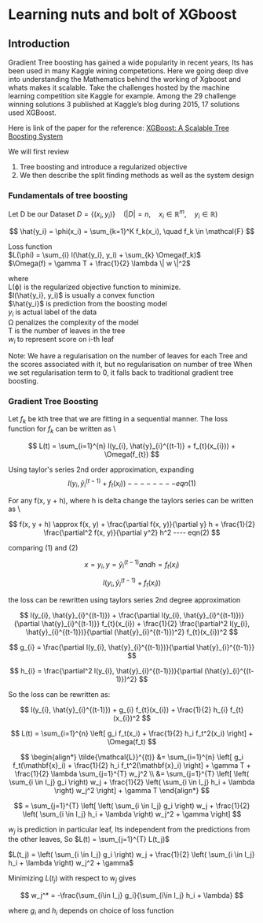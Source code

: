 # Learning nuts and bolt of XGboost
## Introduction
Gradient Tree boosting has gained a wide popularity in recent years, Its has been used in many Kaggle wining competetions. Here we going deep dive into understanding the Mathematics behind the working of Xgboost and whats makes it scalable.
Take the challenges hosted by the machine learning competition site Kaggle for example. Among
the 29 challenge winning solutions 3 published at Kaggle’s
blog during 2015, 17 solutions used XGBoost.

Here is link of the paper for the reference: [XGBoost: A Scalable Tree Boosting System](https://arxiv.org/pdf/1603.02754)

We will first review 
1. Tree boosting and introduce a regularized objective
2. We then describe the split finding methods as well as the system design

### Fundamentals of tree boosting
Let D be our Dataset
$D = \{(x_i, y_i)\} \quad (|D| = n, \quad x_i \in \mathbb{R}^m, \quad y_i \in \mathbb{R})$


$$
\hat{y_i} = \phi(x_i) = \sum_{k=1}^K f_k(x_i), \quad f_k \in \mathcal{F}
$$

Loss function \
$L(\phi) = \sum_{i} l(\hat{y_i}, y_i) + \sum_{k} \Omega(f_k)$ \
$\Omega(f) = \gamma T + \frac{1}{2} \lambda \| w \|^2$

where \
L(ϕ) is the regularized objective function to minimize. \
$l(\hat{y_i}, y_i)$ is usually a convex function \
$\hat{y_i}$ is prediction from the boosting model \
$y_i$ is actual label of the data \
Ω penalizes the complexity of the model \
T is the number of leaves in the tree \
$w_i$ to represent score on i-th leaf

Note: We have a regularisation on the number of leaves for each Tree and the scores associated with it, but no regularisation on number of tree
When we set regularisation term to 0, it falls back to traditional gradient tree boosting.

### Gradient Tree Boosting
Let $f_{k}$ be kth tree that we are fitting in a sequential manner. The loss function for $f_{k}$ can be written as \

$$
L(t) = \sum_{i=1}^{n} l(y_{i}, \hat{y}_{i}^{(t-1)} + f_{t}(x_{i})) + \Omega(f_{t})
$$

Using taylor's series 2nd order approximation, expanding 
$$
l(y_{i}, \hat{y}_{i}^{(t-1)} + f_{t}(x_{i})) -------- eqn(1)
$$ 

For any f(x, y + h), where h is delta change the taylors series can be written as \

$$
f(x, y + h) \approx f(x, y) + \frac{\partial f(x, y)}{\partial y} h + \frac{1}{2} \frac{\partial^2 f(x, y)}{\partial y^2} h^2  ---- eqn(2)
$$

comparing (1) and (2)

$$
x = y_i, y = \hat{y}_{i}^{(t-1)} and h = f_{t}(x_{i})
$$

$$
l(y_{i}, \hat{y}_{i}^{(t-1)} + f_{t}(x_{i}))
$$

the loss can be rewritten using taylors series 2nd degree approximation

$$
l(y_{i}, \hat{y}_{i}^{(t-1)}) + \frac{\partial l(y_{i}, \hat{y}_{i}^{(t-1)})}{\partial \hat{y}_{i}^{(t-1)}} f_{t}(x_{i}) + \frac{1}{2} \frac{\partial^2 l(y_{i}, \hat{y}_{i}^{(t-1)})}{\partial (\hat{y}_{i}^{(t-1)})^2} f_{t}(x_{i})^2
$$

$$
g_{i} = \frac{\partial l(y_{i}, \hat{y}_{i}^{(t-1)})}{\partial \hat{y}_{i}^{(t-1)}}
$$

$$
h_{i} = \frac{\partial^2 l(y_{i}, \hat{y}_{i}^{(t-1)})}{\partial (\hat{y}_{i}^{(t-1)})^2}
$$

So the loss can be rewritten as:

$$
l(y_{i}, \hat{y}_{i}^{(t-1)}) + g_{i} f_{t}(x_{i}) + \frac{1}{2} h_{i} f_{t}(x_{i})^2
$$


$$
L(t) = \sum_{i=1}^{n} \left[ g_i f_t(x_i) + \frac{1}{2} h_i f_t^2(x_i) \right] + \Omega(f_t)
$$


$$
\begin{align*}
\tilde{\mathcal{L}}^{(t)} &= \sum_{i=1}^{n} \left[ g_i f_t(\mathbf{x}_i) + \frac{1}{2} h_i f_t^2(\mathbf{x}_i) \right] + \gamma T + \frac{1}{2} \lambda \sum_{j=1}^{T} w_j^2 \\
&= \sum_{j=1}^{T} \left[ \left( \sum_{i \in I_j} g_i \right) w_j + \frac{1}{2} \left( \sum_{i \in I_j} h_i + \lambda \right) w_j^2 \right] + \gamma T
\end{align*}
$$

$$
= \sum_{j=1}^{T} \left[ \left( \sum_{i \in I_j} g_i \right) w_j + \frac{1}{2} \left( \sum_{i \in I_j} h_i + \lambda \right) w_j^2 + \gamma \right]
$$

$w_j$ is prediction in particular leaf, Its independent from the predictions from the other leaves, So 
$L(t) = \sum_{j=1}^{T} L(t_j)$

$L(t_j) = \left( \sum_{i \in I_j} g_i \right) w_j + \frac{1}{2} \left( \sum_{i \in I_j} h_i + \lambda \right) w_j^2 + \gamma$

Minimizing $L(t_j)$ with respect to $w_j$ gives 

$$
w_j^* = -\frac{\sum_{i\in I_j} g_i}{\sum_{i\in I_j} h_i + \lambda}
$$

where $g_i$ and $h_i$ depends on choice of loss function
















